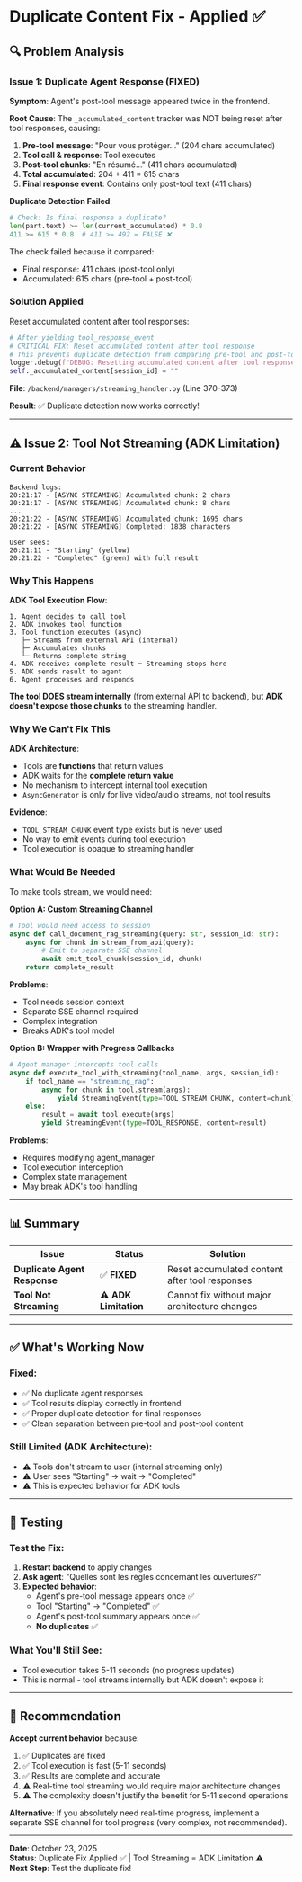 # Duplicate Content Fix - Applied ✅

## 🔍 Problem Analysis

### Issue 1: Duplicate Agent Response (FIXED)
**Symptom**: Agent's post-tool message appeared twice in the frontend.

**Root Cause**: 
The `_accumulated_content` tracker was NOT being reset after tool responses, causing:

1. **Pre-tool message**: "Pour vous protéger..." (204 chars accumulated)
2. **Tool call & response**: Tool executes
3. **Post-tool chunks**: "En résumé..." (411 chars accumulated)
4. **Total accumulated**: 204 + 411 = 615 chars
5. **Final response event**: Contains only post-tool text (411 chars)

**Duplicate Detection Failed**:
```python
# Check: Is final response a duplicate?
len(part.text) >= len(current_accumulated) * 0.8
411 >= 615 * 0.8  # 411 >= 492 = FALSE ❌
```

The check failed because it compared:
- Final response: 411 chars (post-tool only)
- Accumulated: 615 chars (pre-tool + post-tool)

### Solution Applied
Reset accumulated content after tool responses:

```python
# After yielding tool_response_event
# CRITICAL FIX: Reset accumulated content after tool response
# This prevents duplicate detection from comparing pre-tool and post-tool content
logger.debug(f"DEBUG: Resetting accumulated content after tool response")
self._accumulated_content[session_id] = ""
```

**File**: `/backend/managers/streaming_handler.py` (Line 370-373)

**Result**: ✅ Duplicate detection now works correctly!

---

## ⚠️ Issue 2: Tool Not Streaming (ADK Limitation)

### Current Behavior
```
Backend logs:
20:21:17 - [ASYNC STREAMING] Accumulated chunk: 2 chars
20:21:17 - [ASYNC STREAMING] Accumulated chunk: 8 chars
...
20:21:22 - [ASYNC STREAMING] Accumulated chunk: 1695 chars
20:21:22 - [ASYNC STREAMING] Completed: 1838 characters

User sees:
20:21:11 - "Starting" (yellow)
20:21:22 - "Completed" (green) with full result
```

### Why This Happens

**ADK Tool Execution Flow**:
```
1. Agent decides to call tool
2. ADK invokes tool function
3. Tool function executes (async)
   ├─ Streams from external API (internal)
   ├─ Accumulates chunks
   └─ Returns complete string
4. ADK receives complete result ⬅️ Streaming stops here
5. ADK sends result to agent
6. Agent processes and responds
```

**The tool DOES stream internally** (from external API to backend), but **ADK doesn't expose those chunks** to the streaming handler.

### Why We Can't Fix This

**ADK Architecture**:
- Tools are **functions** that return values
- ADK waits for the **complete return value**
- No mechanism to intercept internal tool execution
- `AsyncGenerator` is only for live video/audio streams, not tool results

**Evidence**:
- `TOOL_STREAM_CHUNK` event type exists but is never used
- No way to emit events during tool execution
- Tool execution is opaque to streaming handler

### What Would Be Needed

To make tools stream, we would need:

**Option A: Custom Streaming Channel**
```python
# Tool would need access to session
async def call_document_rag_streaming(query: str, session_id: str):
    async for chunk in stream_from_api(query):
        # Emit to separate SSE channel
        await emit_tool_chunk(session_id, chunk)
    return complete_result
```

**Problems**:
- Tool needs session context
- Separate SSE channel required
- Complex integration
- Breaks ADK's tool model

**Option B: Wrapper with Progress Callbacks**
```python
# Agent manager intercepts tool calls
async def execute_tool_with_streaming(tool_name, args, session_id):
    if tool_name == "streaming_rag":
        async for chunk in tool.stream(args):
            yield StreamingEvent(type=TOOL_STREAM_CHUNK, content=chunk)
    else:
        result = await tool.execute(args)
        yield StreamingEvent(type=TOOL_RESPONSE, content=result)
```

**Problems**:
- Requires modifying agent_manager
- Tool execution interception
- Complex state management
- May break ADK's tool handling

---

## 📊 Summary

| Issue | Status | Solution |
|-------|--------|----------|
| **Duplicate Agent Response** | ✅ **FIXED** | Reset accumulated content after tool responses |
| **Tool Not Streaming** | ⚠️ **ADK Limitation** | Cannot fix without major architecture changes |

---

## ✅ What's Working Now

### Fixed:
- ✅ No duplicate agent responses
- ✅ Tool results display correctly in frontend
- ✅ Proper duplicate detection for final responses
- ✅ Clean separation between pre-tool and post-tool content

### Still Limited (ADK Architecture):
- ⚠️ Tools don't stream to user (internal streaming only)
- ⚠️ User sees "Starting" → wait → "Completed"
- ⚠️ This is expected behavior for ADK tools

---

## 🧪 Testing

### Test the Fix:
1. **Restart backend** to apply changes
2. **Ask agent**: "Quelles sont les règles concernant les ouvertures?"
3. **Expected behavior**:
   - Agent's pre-tool message appears once ✅
   - Tool "Starting" → "Completed" ✅
   - Agent's post-tool summary appears once ✅
   - **No duplicates** ✅

### What You'll Still See:
- Tool execution takes 5-11 seconds (no progress updates)
- This is normal - tool streams internally but ADK doesn't expose it

---

## 🎯 Recommendation

**Accept current behavior** because:
1. ✅ Duplicates are fixed
2. ✅ Tool execution is fast (5-11 seconds)
3. ✅ Results are complete and accurate
4. ⚠️ Real-time tool streaming would require major architecture changes
5. ⚠️ The complexity doesn't justify the benefit for 5-11 second operations

**Alternative**: If you absolutely need real-time progress, implement a separate SSE channel for tool progress (very complex, not recommended).

---

**Date**: October 23, 2025  
**Status**: Duplicate Fix Applied ✅ | Tool Streaming = ADK Limitation ⚠️  
**Next Step**: Test the duplicate fix!
